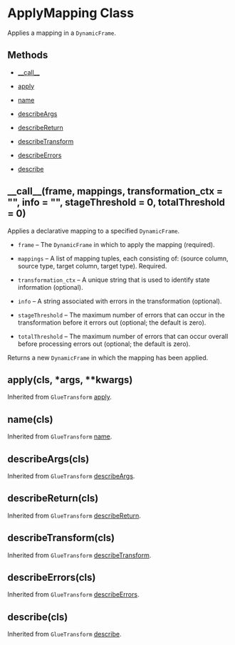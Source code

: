 # ApplyMapping Class<a name="aws-glue-api-crawler-pyspark-transforms-ApplyMapping"></a>

Applies a mapping in a `DynamicFrame`\.

## Methods<a name="aws-glue-api-crawler-pyspark-transforms-ApplyMapping-_methods"></a>

+ [\_\_call\_\_](#aws-glue-api-crawler-pyspark-transforms-ApplyMapping-__call__)

+ [apply](#aws-glue-api-crawler-pyspark-transforms-ApplyMapping-apply)

+ [name](#aws-glue-api-crawler-pyspark-transforms-ApplyMapping-name)

+ [describeArgs](#aws-glue-api-crawler-pyspark-transforms-ApplyMapping-describeArgs)

+ [describeReturn](#aws-glue-api-crawler-pyspark-transforms-ApplyMapping-describeReturn)

+ [describeTransform](#aws-glue-api-crawler-pyspark-transforms-ApplyMapping-describeTransform)

+ [describeErrors](#aws-glue-api-crawler-pyspark-transforms-ApplyMapping-describeErrors)

+ [describe](#aws-glue-api-crawler-pyspark-transforms-ApplyMapping-describe)

## \_\_call\_\_\(frame, mappings, transformation\_ctx = "", info = "", stageThreshold = 0, totalThreshold = 0\)<a name="aws-glue-api-crawler-pyspark-transforms-ApplyMapping-__call__"></a>

Applies a declarative mapping to a specified `DynamicFrame`\.

+ `frame` – The `DynamicFrame` in which to apply the mapping \(required\)\.

+ `mappings` – A list of mapping tuples, each consisting of: \(source column, source type, target column, target type\)\. Required\.

+ `transformation_ctx` – A unique string that is used to identify state information \(optional\)\.

+ `info` – A string associated with errors in the transformation \(optional\)\.

+ `stageThreshold` – The maximum number of errors that can occur in the transformation before it errors out \(optional; the default is zero\)\.

+ `totalThreshold` – The maximum number of errors that can occur overall before processing errors out \(optional; the default is zero\)\.

Returns a new `DynamicFrame` in which the mapping has been applied\.

## apply\(cls, \*args, \*\*kwargs\)<a name="aws-glue-api-crawler-pyspark-transforms-ApplyMapping-apply"></a>

Inherited from `GlueTransform` [apply](aws-glue-api-crawler-pyspark-transforms-GlueTransform.md#aws-glue-api-crawler-pyspark-transforms-GlueTransform-apply)\.

## name\(cls\)<a name="aws-glue-api-crawler-pyspark-transforms-ApplyMapping-name"></a>

Inherited from `GlueTransform` [name](aws-glue-api-crawler-pyspark-transforms-GlueTransform.md#aws-glue-api-crawler-pyspark-transforms-GlueTransform-name)\.

## describeArgs\(cls\)<a name="aws-glue-api-crawler-pyspark-transforms-ApplyMapping-describeArgs"></a>

Inherited from `GlueTransform` [describeArgs](aws-glue-api-crawler-pyspark-transforms-GlueTransform.md#aws-glue-api-crawler-pyspark-transforms-GlueTransform-describeArgs)\.

## describeReturn\(cls\)<a name="aws-glue-api-crawler-pyspark-transforms-ApplyMapping-describeReturn"></a>

Inherited from `GlueTransform` [describeReturn](aws-glue-api-crawler-pyspark-transforms-GlueTransform.md#aws-glue-api-crawler-pyspark-transforms-GlueTransform-describeReturn)\.

## describeTransform\(cls\)<a name="aws-glue-api-crawler-pyspark-transforms-ApplyMapping-describeTransform"></a>

Inherited from `GlueTransform` [describeTransform](aws-glue-api-crawler-pyspark-transforms-GlueTransform.md#aws-glue-api-crawler-pyspark-transforms-GlueTransform-describeTransform)\.

## describeErrors\(cls\)<a name="aws-glue-api-crawler-pyspark-transforms-ApplyMapping-describeErrors"></a>

Inherited from `GlueTransform` [describeErrors](aws-glue-api-crawler-pyspark-transforms-GlueTransform.md#aws-glue-api-crawler-pyspark-transforms-GlueTransform-describeErrors)\.

## describe\(cls\)<a name="aws-glue-api-crawler-pyspark-transforms-ApplyMapping-describe"></a>

Inherited from `GlueTransform` [describe](aws-glue-api-crawler-pyspark-transforms-GlueTransform.md#aws-glue-api-crawler-pyspark-transforms-GlueTransform-describe)\.